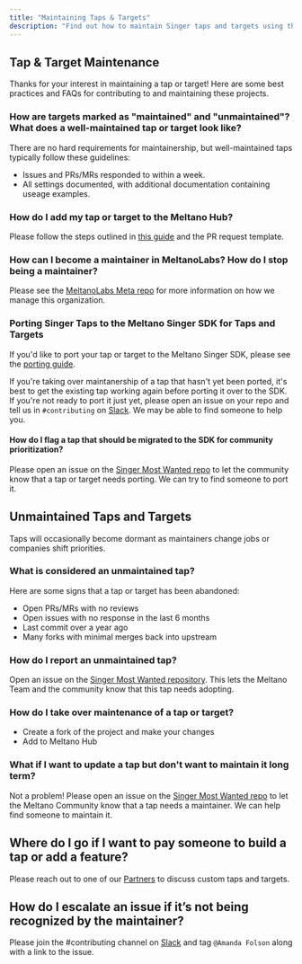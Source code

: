 ```yaml
---
title: "Maintaining Taps & Targets"
description: "Find out how to maintain Singer taps and targets using the Meltano Singer SDK and Meltano Hub"
---
```


## Tap & Target Maintenance

Thanks for your interest in maintaining a tap or target! Here are some best practices and FAQs for contributing to and maintaining these projects.

### How are targets marked as "maintained" and "unmaintained"? What does a well-maintained tap or target look like?

There are no hard requirements for maintainership, but well-maintained taps typically follow these guidelines:

- Issues and PRs/MRs responded to within a week.
- All settings documented, with additional documentation containing useage examples.

### How do I add my tap or target to the Meltano Hub?

Please follow the steps outlined in [this guide](/add-a-tap) and the PR request template.

### How can I become a maintainer in MeltanoLabs? How do I stop being a maintainer?

Please see the [MeltanoLabs Meta repo](https://github.com/MeltanoLabs/Meta) for more information on how we manage this organization.

### Porting Singer Taps to the Meltano Singer SDK for Taps and Targets

If you'd like to port your tap or target to the Meltano Singer SDK, please see the [porting guide](https://sdk.meltano.com/en/latest/porting.html).

If you're taking over maintanership of a tap that hasn't yet been ported, it's best to get the existing tap working again before porting it over to the SDK. If you're not ready to port it just yet, please open an issue on your repo and tell us in `#contributing` on [Slack](https://meltano.com/slack). We may be able to find someone to help you.

#### How do I flag a tap that should be migrated to the SDK for community prioritization?

Please open an issue on the [Singer Most Wanted repo](https://github.com/MeltanoLabs/Singer-Most-Wanted/issues) to let the community know that a tap or target needs porting. We can try to find someone to port it.

## Unmaintained Taps and Targets

Taps will occasionally become dormant as maintainers change jobs or companies shift priorities.

### What is considered an unmaintained tap?

Here are some signs that a tap or target has been abandoned:

- Open PRs/MRs with no reviews
- Open issues with no response in the last 6 months
- Last commit over a year ago
- Many forks with minimal merges back into upstream

### How do I report an unmaintained tap?

Open an issue on the [Singer Most Wanted repository](https://github.com/MeltanoLabs/Singer-Working-Group). This lets the Meltano Team and the community know that this tap needs adopting.

### How do I take over maintenance of a tap or target?

- Create a fork of the project and make your changes
- Add to Meltano Hub

### What if I want to update a tap but don't want to maintain it long term?

Not a problem! Please open an issue on the [Singer Most Wanted repo](https://github.com/MeltanoLabs/Singer-Most-Wanted/issues) to let the Meltano Community know that a tap needs a maintainer. We can help find someone to maintain it.

## Where do I go if I want to pay someone to build a tap or add a feature?

Please reach out to one of our [Partners](https://meltano.com/partners/) to discuss custom taps and targets.

## How do I escalate an issue if it’s not being recognized by the maintainer?

Please join the #contributing channel on [Slack](https://meltano.com/slack) and tag `@Amanda Folson` along with a link to the issue.
